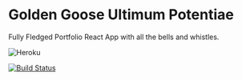 # Golden Goose Ultimum Potentiae
Fully Fledged Portfolio React App with all the bells and whistles.

![Heroku](https://pyheroku-badge.herokuapp.com/?app=golden-goose-clothing-live>&style=flat)

[![Build Status](https://travis-ci.org/alpinstang/crwn-clothing.svg?branch=master)](https://travis-ci.org/alpinstang/crwn-clothing)
